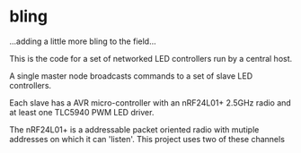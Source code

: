 bling
=====

...adding a little more bling to the field...

This is the code for a set of networked LED controllers run by a central host.

A single master node broadcasts commands to a set of slave LED controllers.

Each slave has a AVR micro-controller with an nRF24L01+
2.5GHz radio and at least one TLC5940 PWM LED driver.

The nRF24L01+ is a addressable packet oriented radio with mutiple addresses on
which it can 'listen'. This project uses two of these channels
